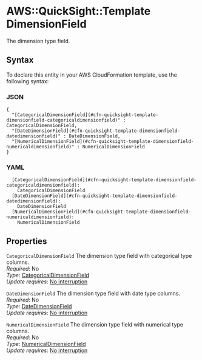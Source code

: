 # AWS::QuickSight::Template DimensionField<a name="aws-properties-quicksight-template-dimensionfield"></a>

The dimension type field\.

## Syntax<a name="aws-properties-quicksight-template-dimensionfield-syntax"></a>

To declare this entity in your AWS CloudFormation template, use the following syntax:

### JSON<a name="aws-properties-quicksight-template-dimensionfield-syntax.json"></a>

```
{
  "[CategoricalDimensionField](#cfn-quicksight-template-dimensionfield-categoricaldimensionfield)" : CategoricalDimensionField,
  "[DateDimensionField](#cfn-quicksight-template-dimensionfield-datedimensionfield)" : DateDimensionField,
  "[NumericalDimensionField](#cfn-quicksight-template-dimensionfield-numericaldimensionfield)" : NumericalDimensionField
}
```

### YAML<a name="aws-properties-quicksight-template-dimensionfield-syntax.yaml"></a>

```
  [CategoricalDimensionField](#cfn-quicksight-template-dimensionfield-categoricaldimensionfield): 
    CategoricalDimensionField
  [DateDimensionField](#cfn-quicksight-template-dimensionfield-datedimensionfield): 
    DateDimensionField
  [NumericalDimensionField](#cfn-quicksight-template-dimensionfield-numericaldimensionfield): 
    NumericalDimensionField
```

## Properties<a name="aws-properties-quicksight-template-dimensionfield-properties"></a>

`CategoricalDimensionField`  <a name="cfn-quicksight-template-dimensionfield-categoricaldimensionfield"></a>
The dimension type field with categorical type columns\.  
*Required*: No  
*Type*: [CategoricalDimensionField](aws-properties-quicksight-template-categoricaldimensionfield.md)  
*Update requires*: [No interruption](https://docs.aws.amazon.com/AWSCloudFormation/latest/UserGuide/using-cfn-updating-stacks-update-behaviors.html#update-no-interrupt)

`DateDimensionField`  <a name="cfn-quicksight-template-dimensionfield-datedimensionfield"></a>
The dimension type field with date type columns\.  
*Required*: No  
*Type*: [DateDimensionField](aws-properties-quicksight-template-datedimensionfield.md)  
*Update requires*: [No interruption](https://docs.aws.amazon.com/AWSCloudFormation/latest/UserGuide/using-cfn-updating-stacks-update-behaviors.html#update-no-interrupt)

`NumericalDimensionField`  <a name="cfn-quicksight-template-dimensionfield-numericaldimensionfield"></a>
The dimension type field with numerical type columns\.  
*Required*: No  
*Type*: [NumericalDimensionField](aws-properties-quicksight-template-numericaldimensionfield.md)  
*Update requires*: [No interruption](https://docs.aws.amazon.com/AWSCloudFormation/latest/UserGuide/using-cfn-updating-stacks-update-behaviors.html#update-no-interrupt)
